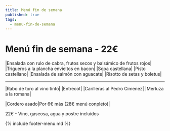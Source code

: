 ```yaml
---
title: Menú fin de semana
published: true
tags:
  - menu-fin-de-semana
---
```


# Menú fin de semana - 22€

|Ensalada con rulo de cabra, frutos secos y balsámico de frutos rojos|
|Trigueros a la plancha envieltos en bacon|
|Sopa castellana|
|Pisto castellano|
|Ensalada de salmón con aguacate|
|Risotto de setas y boletus|

------

|Rabo de toro al vino tinto|
|Entrecot|
|Carilleras al Pedro Cimenez|
|Merluza a la romana|


|Cordero asado|Por 6€ más (28€ menú conpleto)|

22€ - Vino, gaseosa, agua y postre incluidos

{% include footer-menu.md %}
